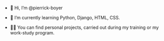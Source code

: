 - 👋 Hi, I’m @pierrick-boyer
- 🌱 I’m currently learning Python, Django, HTML, CSS.

- 👨‍💻 You can find personal projects, carried out during my training or my work-study program.
